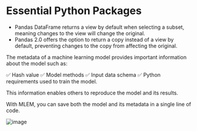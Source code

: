 # Essential Python Packages
- Pandas DataFrame returns a view by default when selecting a subset, meaning changes to the view will change the original.
- Pandas 2.0 offers the option to return a copy instead of a view by default, preventing changes to the copy from affecting the original.

The metadata of a machine learning model provides important information about the model such as:

✅ Hash value
✅ Model methods
✅ Input data schema
✅ Python requirements used to train the model.

This information enables others to reproduce the model and its results.

With MLEM, you can save both the model and its metadata in a single line of code.

![image](https://user-images.githubusercontent.com/50066797/234052663-49fac8d9-52d8-4c51-b6a0-7fd5cefe37ae.png)

